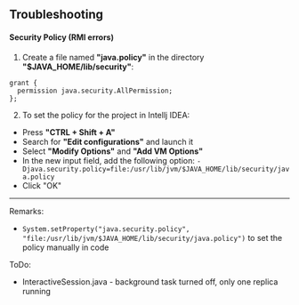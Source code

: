 ## Troubleshooting

#### Security Policy (RMI errors)

1. Create a file named **"java.policy"** in the directory **"$JAVA_HOME/lib/security"**:

```
grant {
  permission java.security.AllPermission;
};
```

2. To set the policy for the project in Intellj IDEA:

- Press **"CTRL + Shift + A"**
- Search for **"Edit configurations"** and launch it
- Select **"Modify Options"** and **"Add VM Options"**
- In the new input field, add the following option:
  `-Djava.security.policy=file:/usr/lib/jvm/$JAVA_HOME/lib/security/java.policy`
- Click "OK"

---

Remarks:

- `System.setProperty("java.security.policy", "file:/usr/lib/jvm/$JAVA_HOME/lib/security/java.policy")` to set the policy manually in code

ToDo:

- InteractiveSession.java - background task turned off, only one replica running
